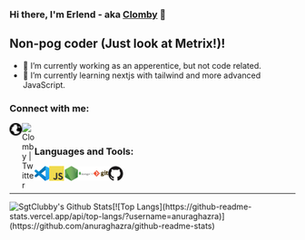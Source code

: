 ### Hi there, I'm Erlend - aka [Clomby][website] 👋

## Non-pog coder (Just look at Metrix!)!
- 🔭 I’m currently working as an apperentice, but not code related.
- 🌱 I’m currently learning nextjs with tailwind and more advanced JavaScript.

### Connect with me:

[<img align="left" alt="Clomby" width="22px" src="https://raw.githubusercontent.com/iconic/open-iconic/master/svg/globe.svg" />][website]
[<img align="left" alt="Clomby | Twitter" width="22px" src="https://cdn.jsdelivr.net/npm/simple-icons@v3/icons/twitter.svg" />][twitter]

<br />

### Languages and Tools:

[<img align="left" alt="Visual Studio Code" width="26px" src="https://raw.githubusercontent.com/github/explore/80688e429a7d4ef2fca1e82350fe8e3517d3494d/topics/visual-studio-code/visual-studio-code.png" />][vsc]
[<img align="left" alt="JavaScript" width="26px" src="https://raw.githubusercontent.com/github/explore/80688e429a7d4ef2fca1e82350fe8e3517d3494d/topics/javascript/javascript.png" />][js]
[<img align="left" alt="Node.js" width="26px" src="https://raw.githubusercontent.com/github/explore/80688e429a7d4ef2fca1e82350fe8e3517d3494d/topics/nodejs/nodejs.png" />][node]
[<img align="left" alt="MongoDB" width="26px" src="https://raw.githubusercontent.com/github/explore/80688e429a7d4ef2fca1e82350fe8e3517d3494d/topics/mongodb/mongodb.png" />][mongo]
[<img align="left" alt="Git" width="26px" src="https://raw.githubusercontent.com/github/explore/80688e429a7d4ef2fca1e82350fe8e3517d3494d/topics/git/git.png" />][git]
[<img align="left" alt="GitHub" width="26px" src="https://raw.githubusercontent.com/github/explore/78df643247d429f6cc873026c0622819ad797942/topics/github/github.png" />][github]

<br />
<br />

---

<img align="left" alt="SgtClubby's Github Stats" src="https://github-readme-stats.vercel.app/api?username=SgtClubby&show_icons=true&hide_border=true&theme=dark" />
[![Top Langs](https://github-readme-stats.vercel.app/api/top-langs/?username=anuraghazra)](https://github.com/anuraghazra/github-readme-stats)

[website]: https://clom.by
[twitter]: https://twitter.com/Clbbyx
[instagram]: https://www.instagram.com/erlendvolden/
[vsc]: https://code.visualstudio.com/
[js]: https://www.javascript.com
[node]: https://nodejs.org/en/
[mongo]: https://www.mongodb.com/
[git]: https://git-scm.com/
[github]: https://github.com/
[snapchat]: https://www.snapchat.com/add/Erliboii
